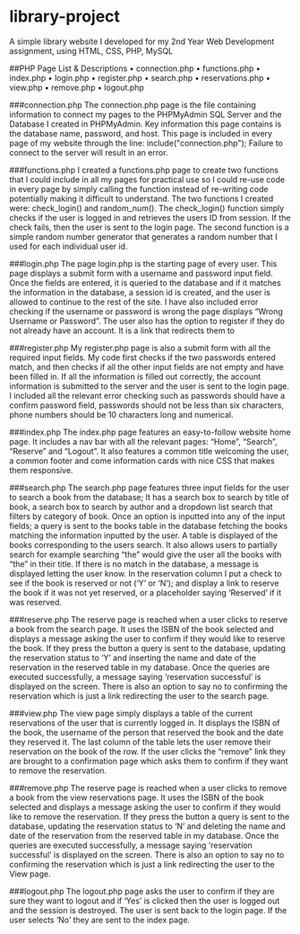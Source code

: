 # library-project
A simple library website I developed for my 2nd Year Web Development assignment, using HTML, CSS, PHP, MySQL

##PHP Page List & Descriptions
•	connection.php
•	functions.php
•	index.php
•	login.php
•	register.php
•	search.php
•	reservations.php
•	view.php
•	remove.php
•	logout.php

###connection.php
The connection.php page is the file containing information to connect my pages to the PHPMyAdmin SQL Server and the Database I created in PHPMyAdmin. Key information this page contains is the database name, password, and host. This page is included in every page of my website through the line: include("connection.php"); Failure to connect to the server will result in an error.

###functions.php
I created a functions.php page to create two functions that I could include in all my pages for practical use so I could re-use code in every page by simply calling the function instead of re-writing code potentially making it difficult to understand. The two functions I created were: check_login() and random_num(). The check_login() function simply checks if the user is logged in and retrieves the users ID from session. If the check fails, then the user is sent to the login page. The second function is a simple random number generator that generates a random number that I used for each individual user id.

###login.php
The page login.php is the starting page of every user. This page displays a submit form with a username and password input field. Once the fields are entered, it is queried to the database and if it matches the information in the database, a session id is created, and the user is allowed to continue to the rest of the site. I have also included error checking if the username or password is wrong the page displays “Wrong Username or Password”. The user also has the option to register if they do not already have an account. It is a link that redirects them to 



###register.php
My register.php page is also a submit form with all the required input fields. My code first checks if the two passwords entered match, and then checks if all the other input fields are not empty and have been filled in. If all the information is filled out correctly, the account information is submitted to the server and the user is sent to the login page. I included all the relevant error checking such as passwords should have a confirm password field, passwords should not be less than six characters, phone numbers should be 10 characters long and numerical.

###index.php
The index.php page features an easy-to-follow website home page. It includes a nav bar with all the relevant pages: “Home”, “Search”, “Reserve” and “Logout”. It also features a common title welcoming the user, a common footer and come information cards with nice CSS that makes them responsive. 

###search.php
The search.php page features three input fields for the user to search a book from the database; It has a search box to search by title of book, a search box to search by author and a dropdown list search that filters by category of book. Once an option is inputted into any of the input fields; a query is sent to the books table in the database fetching the books matching the information inputted by the user. A table is displayed of the books corresponding to the users search. It also allows users to partially search for example searching “the” would give the user all the books with “the” in their title. If there is no match in the database, a message is displayed letting the user know. In the reservation column I put a check to see if the book is reserved or not (‘Y’ or ‘N’); and display a link to reserve the book if it was not yet reserved, or a placeholder saying ‘Reserved’ if it was reserved.

###reserve.php
The reserve page is reached when a user clicks to reserve a book from the search page. It uses the ISBN of the book selected and displays a message asking the user to confirm if they would like to reserve the book. If they press the button a query is sent to the database, updating the reservation status to ‘Y’ and inserting the name and date of the reservation in the reserved table in my database. Once the queries are executed successfully, a message saying ‘reservation successful’ is displayed on the screen. There is also an option to say no to confirming the reservation which is just a link redirecting the user to the search page.



###view.php
The view page simply displays a table of the current reservations of the user that is currently logged in. It displays the ISBN of the book, the username of the person that reserved the book and the date they reserved it. The last column of the table lets the user remove their reservation on the book of the row. If the user clicks the “remove” link they are brought to a confirmation page which asks them to confirm if they want to remove the reservation. 

###remove.php
The reserve page is reached when a user clicks to remove a book from the view reservations page. It uses the ISBN of the book selected and displays a message asking the user to confirm if they would like to remove the reservation. If they press the button a query is sent to the database, updating the reservation status to ‘N’ and deleting the name and date of the reservation from the reserved table in my database. Once the queries are executed successfully, a message saying ‘reservation successful’ is displayed on the screen. There is also an option to say no to confirming the reservation which is just a link redirecting the user to the View page.

###logout.php
The logout.php page asks the user to confirm if they are sure they want to logout and if ‘Yes’ is clicked then the user is logged out and the session is destroyed. The user is sent back to the login page. If the user selects ‘No’ they are sent to the index page.
